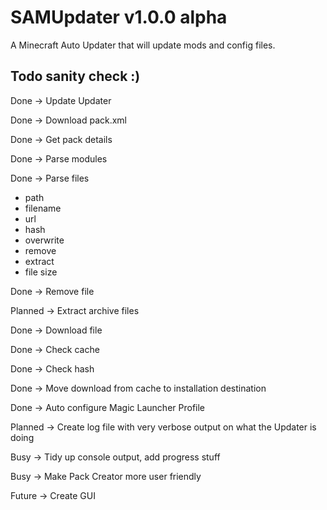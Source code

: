 SAMUpdater v1.0.0 alpha
========================

A Minecraft Auto Updater that will update mods and config files.

Todo sanity check :)
---------------------
Done -> Update Updater

Done -> Download pack.xml

Done -> Get pack details

Done -> Parse modules

Done -> Parse files
 - path
 - filename
 - url
 - hash
 - overwrite
 - remove
 - extract
 - file size

Done -> Remove file

Planned -> Extract archive files

Done -> Download file

Done -> Check cache

Done -> Check hash

Done -> Move download from cache to installation destination
 
Done -> Auto configure Magic Launcher Profile

Planned -> Create log file with very verbose output on what the Updater is doing

Busy -> Tidy up console output, add progress stuff
 
Busy -> Make Pack Creator more user friendly

Future -> Create GUI

